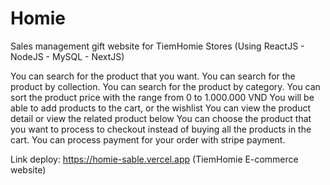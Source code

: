 # Homie
Sales management gift website for TiemHomie Stores (Using ReactJS - NodeJS - MySQL - NextJS)

You can search for the product that you want.
You can search for the product by collection.
You can search for the product by category.
You can sort the product price with the range from 0 to 1.000.000 VND
You will be able to add products to the cart, or the wishlist
You can view the product detail or view the related product below
You can choose the product that you want to process to checkout instead of buying all the products in the cart.
You can process payment for your order with stripe payment.

Link deploy:
https://homie-sable.vercel.app (TiemHomie E-commerce website)
